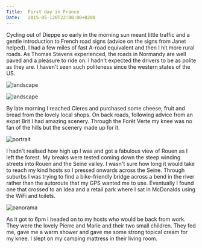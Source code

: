 ```yaml
---
Title:	First day in France
Date:	2015-05-120T22:00:00+0200
---
```


Cycling out of Dieppe so early in the morning sun meant little traffic and a gentle introduction to French road signs (advice on the signs from Janet helped). I had a few miles of fast A-road equivalent and then I hit more rural roads. As Thomas Stevens experienced, the roads in Normandy are well paved and a pleasure to ride on. I hadn't expected the drivers to be as polite as they are. I haven't seen such politeness since the western states of the US.

![landscape](https://flic.kr/p/sHwv4U "Normandy")

![landscape](https://flic.kr/p/sKNVzZ "Normandy")

By late morning I reached Cleres and purchased some cheese, fruit and bread from the lovely local shops. On back roads, following advice from an expat Brit I had amazing scenery. Through the Forêt Verte my knee was no fan of the hills but the scenery made up for it.

![portrait](https://flic.kr/p/stmcbX "Beetle at lunch stop")

I hadn't realised how high up I was and got a fabulous view of Rouen as I left the forest. My breaks were tested coming down the steep winding streets into Rouen and the Seine valley. I wasn't sure how long it would take to reach my kind hosts so I pressed onwards across the Seine. Through suburbs I was trying to find a bike-friendly bridge across a bend in the river rather than the autoroute that my GPS wanted me to use. Eventually I found one that crossed to an Idea and a retail park where I sat in McDonalds using the WiFi and toilets. 

![panorama](https://flic.kr/p/stdTMm "Rouen")

As it got to 6pm I headed on to my hosts who would be back from work. They were the lovely Pierre and Marie and their two small children. They fed me, gave me a warm shower and gave me some strong topical cream for my knee. I slept on my camping mattress in their living room.
